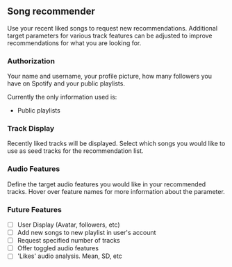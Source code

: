 ## Song recommender

Use your recent liked songs to request new recommendations. Additional target parameters for various track features can be adjusted to improve recommendations for what you are looking for.

### Authorization

Your name and username, your profile picture, how many followers you have on Spotify and your public playlists.

Currently the only information used is:

- Public playlists

### Track Display

Recently liked tracks will be displayed. Select which songs you would like to use as seed tracks for the recommendation list.

### Audio Features

Define the target audio features you would like in your recommended tracks. Hover over feature names for more information about the parameter.

### Future Features

- [ ] User Display (Avatar, followers, etc)
- [ ] Add new songs to new playlist in user's account
- [ ] Request specified number of tracks
- [ ] Offer toggled audio features
- [ ] 'Likes' audio analysis. Mean, SD, etc
